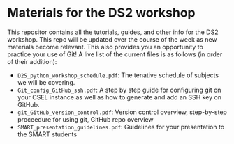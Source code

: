 # Materials for the DS2 workshop

This repositor contains all the tutorials, guides, and other info for the DS2 workshop. This repo will be updated over the course of the week as new materials become relevant. This also provides you an opportunity to practice your use of Git! A live list of the current files is as follows (in order of their addition):

* `D2S_python_workshop_schedule.pdf`: The tenative schedule of subjects we will be covering.
* `Git_config_GitHub_ssh.pdf`: A step by step guide for configuring git on your CSEL instance as well as how to generate and add an SSH key on GitHub.
* `git_GitHub_version_control.pdf`: Version control overview, step-by-step proceedure for using git, GitHub repo overview
* `SMART_presentation_guidelines.pdf`: Guidelines for your presentation to the SMART students
